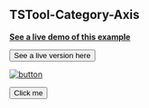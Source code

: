## TSTool-Category-Axis

<a href="https://masforce.github.io/test-cdss-git-training-repo/TSTool-Category-Axis/"><b>See a live demo of this example</b></a>

<button onclick="window.location.href = 'https://masforce.github.io/test-cdss-git-training-repo/TSTool-Category-Axis/';">See a live version here</button>

[![button](http://www.presentationpro.com/images/product/medium/slide/PPP_CGENE_LT3_Presentation-PowerPoint-Slide-Graphic_Push_Button_Up.jpg)](https://mattermost.com)

<button name="button" onclick="http://www.google.com">Click me</button>
